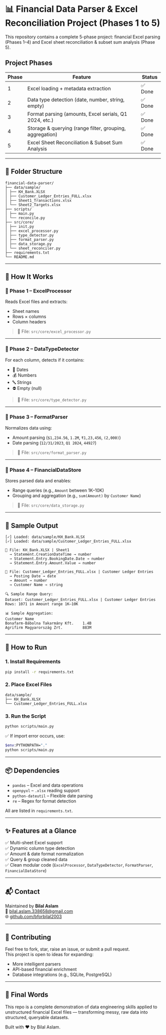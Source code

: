 # 📊 Financial Data Parser & Excel Reconciliation Project (Phases 1 to 5)

This repository contains a complete 5-phase project: financial Excel parsing (Phases 1–4) and Excel sheet reconciliation & subset sum analysis (Phase 5).

## Project Phases

| Phase | Feature                                                  | Status |
|-------|----------------------------------------------------------|--------|
| 1     | Excel loading + metadata extraction                      | ✅ Done |
| 2     | Data type detection (date, number, string, empty)        | ✅ Done |
| 3     | Format parsing (amounts, Excel serials, Q1 2024, etc.)  | ✅ Done |
| 4     | Storage & querying (range filter, grouping, aggregation)| ✅ Done |
| 5     | Excel Sheet Reconciliation & Subset Sum Analysis        | ✅ Done |

---

## 📁 Folder Structure

```
financial-data-parser/
├── data/sample/
│ ├── KH_Bank.XLSX
│ ├── Customer_Ledger_Entries_FULL.xlsx
│ ├── Sheet1_Transactions.xlsx
│ └── Sheet2_Targets.xlsx
├── scripts/
│ ├── main.py
│ └── reconcile.py
├── src/core/
│ ├── init.py
│ ├── excel_processor.py
│ ├── type_detector.py
│ ├── format_parser.py
│ ├── data_storage.py
│ └── sheet_reconciler.py
├── requirements.txt
└── README.md
```

---

## 🧠 How It Works

### 🔹 Phase 1 – ExcelProcessor

Reads Excel files and extracts:
- Sheet names
- Rows × columns
- Column headers

> 📄 File: `src/core/excel_processor.py`

---

### 🔹 Phase 2 – DataTypeDetector

For each column, detects if it contains:
- 📅 Dates
- 💰 Numbers
- 🔤 Strings
- ⛔ Empty (null)

> 📄 File: `src/core/type_detector.py`

---

### 🔹 Phase 3 – FormatParser

Normalizes data using:
- Amount parsing (`$1,234.56`, `1.2M`, `₹1,23,456`, `(2,000)`)
- Date parsing (`12/31/2023`, `Q1 2024`, `44927`)

> 📄 File: `src/core/format_parser.py`

---

### 🔹 Phase 4 – FinancialDataStore

Stores parsed data and enables:
- Range queries (e.g., `Amount` between 1K–10K)
- Grouping and aggregation (e.g., `sum(Amount)` by `Customer Name`)

> 📄 File: `src/core/data_storage.py`

---

## 🧪 Sample Output

```
[✓] Loaded: data/sample/KH_Bank.XLSX
[✓] Loaded: data/sample/Customer_Ledger_Entries_FULL.xlsx

📄 File: KH_Bank.XLSX | Sheet1
  → Statement.CreationDateTime → number
  → Statement.Entry.BookingDate.Date → number
  → Statement.Entry.Amount.Value → number

📄 File: Customer_Ledger_Entries_FULL.xlsx | Customer Ledger Entries
  → Posting Date → date
  → Amount → number
  → Customer Name → string

🔍 Sample Range Query:
Dataset: Customer_Ledger_Entries_FULL.xlsx | Customer Ledger Entries
Rows: 1071 in Amount range 1K–10K

📊 Sample Aggregation:
Customer Name
Bonafarm-Bábolna Takarmány Kft.    1.4B
Agrifirm Magyarország Zrt.         883M
```

---

## 🚀 How to Run

### 1. Install Requirements

```bash
pip install -r requirements.txt
```

### 2. Place Excel Files

```
data/sample/
├── KH_Bank.XLSX
└── Customer_Ledger_Entries_FULL.xlsx
```

### 3. Run the Script

```bash
python scripts/main.py
```

✅ If import error occurs, use:

```bash
$env:PYTHONPATH="."
python scripts/main.py
```

---

## 📦 Dependencies

- `pandas` – Excel and data operations
- `openpyxl` – `.xlsx` reading support
- `python-dateutil` – Flexible date parsing
- `re` – Regex for format detection

All are listed in `requirements.txt`.

---

## ✨ Features at a Glance

✅ Multi-sheet Excel support  
✅ Dynamic column type detection  
✅ Amount & date format normalization  
✅ Query & group cleaned data  
✅ Clean modular code (`ExcelProcessor`, `DataTypeDetector`, `FormatParser`, `FinancialDataStore`)

---

## 📬 Contact

Maintained by **Bilal Aslam**  
📧 [bilal.aslam.338658@gmail.com](mailto:bilal.aslam.338658@gmail.com)  
🌐 [github.com/bforbilal2003](https://github.com/bforbilal2003)

---

## 🤝 Contributing

Feel free to fork, star, raise an issue, or submit a pull request.  
This project is open to ideas for expanding:
- More intelligent parsers
- API-based financial enrichment
- Database integrations (e.g., SQLite, PostgreSQL)

---

## 🏁 Final Words

This repo is a complete demonstration of data engineering skills applied to unstructured financial Excel files — transforming messy, raw data into structured, queryable datasets.

Built with ❤️ by Bilal Aslam.
